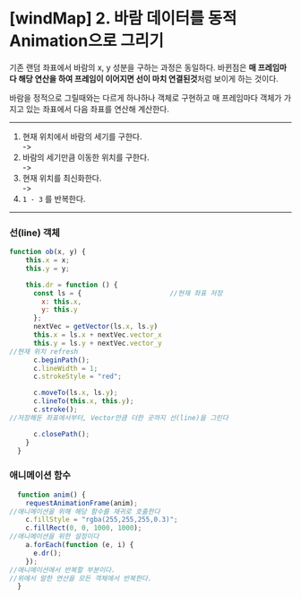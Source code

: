 # [windMap] 2. 바람 데이터를 동적 Animation으로 그리기

기존 랜덤 좌표에서 바람의 x, y 성분을 구하는 과정은 동일하다.
바뀐점은 **매 프레임마다 해당 연산을 하여 프레임이 이어지면 선이 마치 연결된것**처럼 보이게 하는 것이다.

바람을 정적으로 그릴때와는 다르게 하나하나 객체로 구현하고 매 프레임마다 객체가 가지고 있는 좌표에서 다음 좌표를 연산해 계산한다.

---
1. 현재 위치에서 바람의 세기를 구한다.  
->  
2. 바람의 세기만큼 이동한 위치를 구한다.  
->  
3. 현재 위치를 최신화한다.   
->  
4. `1 - 3` 를 반복한다.  
---

### 선(line) 객체
```javascript
function ob(x, y) {
    this.x = x;
    this.y = y;

    this.dr = function () {
      const ls = {						//현재 좌표 저장
        x: this.x,				
        y: this.y
      };
      nextVec = getVector(ls.x, ls.y)
      this.x = ls.x + nextVec.vector_x
      this.y = ls.y + nextVec.vector_y
//현재 위치 refresh
      c.beginPath();
      c.lineWidth = 1;
      c.strokeStyle = "red";

      c.moveTo(ls.x, ls.y);
      c.lineTo(this.x, this.y);
      c.stroke();
//저장해둔 좌표에서부터, Vector만큼 더한 곳까지 선(line)을 그린다

      c.closePath();    
    }
  }
```



### 애니메이션 함수
```javascript
  function anim() {
    requestAnimationFrame(anim);						
//애니메이션을 위해 해당 함수를 재귀로 호출한다
    c.fillStyle = "rgba(255,255,255,0.3)";
    c.fillRect(0, 0, 1000, 1000);
//애니메이션을 위한 설정이다
    a.forEach(function (e, i) {
      e.dr();
    });
//애니메이션에서 반복할 부분이다.
//위에서 말한 연산을 모든 객체에서 반복한다.
  }
```







